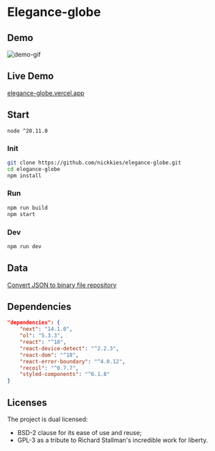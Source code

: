 # Elegance-globe

## Demo

![demo-gif](./elegance-globe.gif)

## Live Demo

[elegance-globe.vercel.app](https://elegance-globe.vercel.app/)

## Start

`node ^20.11.0`

### Init

```bash
git clone https://github.com/nickkies/elegance-globe.git
cd elegance-globe
npm install
```

### Run

```bash
npm run build
npm start
```

### Dev

```bash
npm run dev
```

## Data

[Convert JSON to binary file repository](https://github.com/nickkies/hello-rust/tree/master/999.Stuff/write-binary-file)

## Dependencies

```json
"dependencies": {
    "next": "14.1.0",
    "ol": "5.3.3",
    "react": "^18",
    "react-device-detect": "^2.2.3",
    "react-dom": "^18",
    "react-error-boundary": "^4.0.12",
    "recoil": "^0.7.7",
    "styled-components": "^6.1.8"
}
```

## Licenses

The project is dual licensed:

- BSD-2 clause for its ease of use and reuse;
- GPL-3 as a tribute to Richard Stallman's incredible work for liberty.
